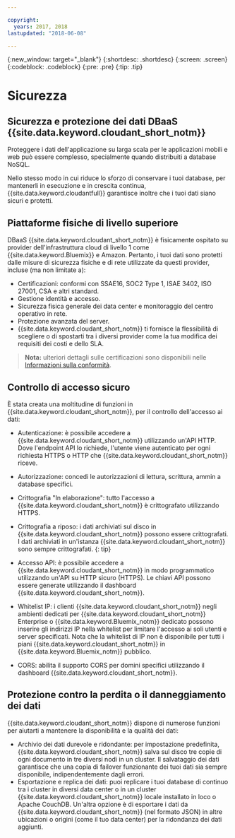 ```yaml
---

copyright:
  years: 2017, 2018
lastupdated: "2018-06-08"

---
```


{:new_window: target="_blank"}
{:shortdesc: .shortdesc}
{:screen: .screen}
{:codeblock: .codeblock}
{:pre: .pre}
{:tip: .tip}

<!-- Acrolinx: 2017-04-28 -->

# Sicurezza

## Sicurezza e protezione dei dati DBaaS {{site.data.keyword.cloudant_short_notm}}

Proteggere i dati dell'applicazione su larga scala per le applicazioni mobili e web può essere complesso,
specialmente quando distribuiti a database NoSQL.

Nello stesso modo in cui riduce lo sforzo di conservare i tuoi database,
per mantenerli in esecuzione e in crescita continua,
{{site.data.keyword.cloudantfull}} garantisce inoltre che i tuoi dati siano sicuri e protetti.

## Piattaforme fisiche di livello superiore

DBaaS {{site.data.keyword.cloudant_short_notm}} è
fisicamente ospitato su provider dell'infrastruttura cloud di livello 1 come
{{site.data.keyword.Bluemix}} e Amazon.
Pertanto,
i tuoi dati sono protetti dalle misure di sicurezza fisiche e di rete utilizzate da questi provider,
incluse (ma non limitate a):

- Certificazioni: conformi con SSAE16, SOC2 Type 1, ISAE 3402, ISO 27001, CSA e altri standard.
- Gestione identità e accesso.
- Sicurezza fisica generale dei data center e monitoraggio del centro operativo in rete.
- Protezione avanzata del server.
- {{site.data.keyword.cloudant_short_notm}} ti fornisce la flessibilità di scegliere
  o di spostarti tra i diversi provider
  come la tua modifica dei requisiti dei costi e dello SLA.

> **Nota:** ulteriori dettagli sulle certificazioni sono disponibili nelle [Informazioni sulla conformità](compliance.html).

## Controllo di accesso sicuro

È stata creata una moltitudine di funzioni in
{{site.data.keyword.cloudant_short_notm}},
per il controllo dell'accesso ai dati:

- Autenticazione: è possibile accedere a {{site.data.keyword.cloudant_short_notm}}
  utilizzando un'API HTTP.
  Dove l'endpoint API lo richiede,
  l'utente viene autenticato per ogni richiesta HTTPS o HTTP che
  {{site.data.keyword.cloudant_short_notm}} riceve.
- Autorizzazione: concedi le autorizzazioni di lettura,
  scrittura,
  ammin a database specifici.
- Crittografia "In elaborazione": tutto l'accesso a
  {{site.data.keyword.cloudant_short_notm}} è crittografato utilizzando HTTPS.
- Crittografia a riposo: i dati archiviati sul disco in
  {{site.data.keyword.cloudant_short_notm}} possono essere crittografati.
  I dati archiviati in un'istanza {{site.data.keyword.cloudant_short_notm}} sono sempre crittografati.
  {: tip}
  
- Accesso API: è possibile accedere a {{site.data.keyword.cloudant_short_notm}} in modo programmatico
  utilizzando un'API su HTTP sicuro (HTTPS).
  Le chiavi API possono essere generate utilizzando il dashboard
  {{site.data.keyword.cloudant_short_notm}}.
- Whitelist IP: i clienti {{site.data.keyword.cloudant_short_notm}} negli ambienti dedicati
  per {{site.data.keyword.cloudant_short_notm}} Enterprise o
  {{site.data.keyword.Bluemix_notm}} dedicato possono inserire gli indirizzi IP nella whitelist per limitare l'accesso ai soli utenti e server
  specificati. Nota che la whitelist di IP non è disponibile per tutti i piani {{site.data.keyword.cloudant_short_notm}}
  in {{site.data.keyword.Bluemix_notm}} pubblico. 
- CORS: abilita il supporto CORS per domini specifici utilizzando il dashboard
  {{site.data.keyword.cloudant_short_notm}}.

## Protezione contro la perdita o il danneggiamento dei dati

{{site.data.keyword.cloudant_short_notm}} dispone di numerose funzioni
per aiutarti a mantenere la disponibilità e la qualità dei dati:

- Archivio dei dati durevole e ridondante: per impostazione predefinita,
  {{site.data.keyword.cloudant_short_notm}} salva sul disco tre copie
  di ogni documento in tre diversi nodi in un cluster.
  Il salvataggio dei dati garantisce che una copia di failover funzionante dei tuoi dati
  sia sempre disponibile, indipendentemente dagli errori.
- Esportazione e replica dei dati: puoi replicare i tuoi database di continuo
  tra i cluster in diversi data center
  o in un cluster {{site.data.keyword.cloudant_short_notm}} locale installato in loco
  o Apache CouchDB.
  Un'altra opzione è di esportare i dati da
  {{site.data.keyword.cloudant_short_notm}} (nel formato JSON)
  in altre ubicazioni o origini (come il tuo data center) per la ridondanza dei dati aggiunti.
